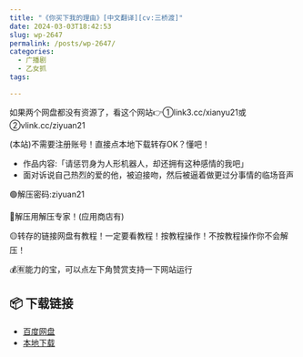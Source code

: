```yaml
---
title: "《你买下我的理由》[中文翻译][cv:三桥渡]"
date: 2024-03-03T18:42:53
slug: wp-2647
permalink: /posts/wp-2647/
categories:
  - 广播剧
  - 乙女抓
tags:

---
```


如果两个网盘都没有资源了，看这个网站👉①link3.cc/xianyu21或②vlink.cc/ziyuan21

(本站)不需要注册账号！直接点本地下载转存OK？懂吧！

*   作品内容:「请惩罚身为人形机器人，却还拥有这种感情的我吧」
*   面对诉说自己热烈的爱的他，被迫接吻，然后被逼着做更过分事情的临场音声

🟢解压密码:ziyuan21

🔵解压用解压专家！(应用商店有)

🟡转存的链接网盘有教程！一定要看教程！按教程操作！不按教程操作你不会解压！

💰🈶能力的宝，可以点左下角赞赏支持一下网站运行

## 📦 下载链接
- [百度网盘](https://blziyuan21.com/pay-download/2647?key=7c02314892&down_id=0)
- [本地下载](https://blziyuan21.com/pay-download/2647?key=7c02314892&down_id=1)

